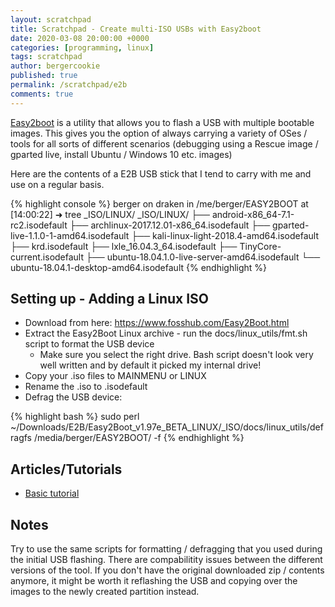 ```yaml
---
layout: scratchpad
title: Scratchpad - Create multi-ISO USBs with Easy2boot
date: 2020-03-08 20:00:00 +0000
categories: [programming, linux]
tags: scratchpad
author: bergercookie
published: true
permalink: /scratchpad/e2b
comments: true
---
```


[Easy2boot](https://www.easy2boot.com/) is a utility that allows you to flash a USB with multiple bootable
images. This gives you the option of always carrying a variety of OSes / tools
for all sorts of different scenarios (debugging using a Rescue image / gparted
live, install Ubuntu / Windows 10 etc. images)

Here are the contents of a E2B USB stick that I tend to carry with me and use on
a regular basis.

{% highlight console %}
berger on draken in /me/berger/EASY2BOOT
at [14:00:22] ➜ tree _ISO/LINUX/
_ISO/LINUX/
├── android-x86_64-7.1-rc2.isodefault
├── archlinux-2017.12.01-x86_64.isodefault
├── gparted-live-1.1.0-1-amd64.isodefault
├── kali-linux-light-2018.4-amd64.isodefault
├── krd.isodefault
├── lxle_16.04.3_64.isodefault
├── TinyCore-current.isodefault
├── ubuntu-18.04.1.0-live-server-amd64.isodefault
└── ubuntu-18.04.1-desktop-amd64.isodefault
{% endhighlight %}


## Setting up - Adding a Linux ISO

* Download from here: https://www.fosshub.com/Easy2Boot.html
* Extract the Easy2Boot Linux archive - run the docs/linux_utils/fmt.sh script to format the USB device
  * Make sure you select the right drive. Bash script doesn't look very well
    written and by default it picked my internal drive!
* Copy your .iso files to MAINMENU or LINUX
* Rename the .iso to .isodefault
* Defrag the USB device:


{% highlight bash %}
sudo perl ~/Downloads/E2B/Easy2Boot_v1.97e_BETA_LINUX/_ISO/docs/linux_utils/defragfs /media/berger/EASY2BOOT/ -f
{% endhighlight %}

## Articles/Tutorials

* [Basic tutorial](http://www.easy2boot.com/make-an-easy2boot-usb-drive/make-using-linux/)

## Notes

Try to use the same scripts for formatting / defragging that you used during the
initial USB flashing. There are compabilitity issues between the different
versions of the tool. If you don't have the original downloaded zip / contents
anymore, it might be worth it reflashing the USB and copying over the images to
the newly created partition instead.
